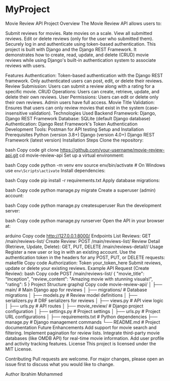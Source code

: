 # MyProject
Movie Review API
Project Overview
The Movie Review API allows users to:

Submit reviews for movies.
Rate movies on a scale.
View all submitted reviews.
Edit or delete reviews (only for the user who submitted them).
Securely log in and authenticate using token-based authentication.
This project is built with Django and the Django REST Framework. It demonstrates how to create, read, update, and delete (CRUD) movie reviews while using Django's built-in authentication system to associate reviews with users.

Features
Authentication: Token-based authentication with the Django REST framework. Only authenticated users can post, edit, or delete their reviews.
Review Submission: Users can submit a review along with a rating for a specific movie.
CRUD Operations: Users can create, retrieve, update, and delete their own reviews.
User Permissions: Users can edit or delete only their own reviews. Admin users have full access.
Movie Title Validation: Ensures that users can only review movies that exist in the system (case-insensitive validation).
Technologies Used
Backend Framework: Django, Django REST Framework
Database: SQLite (default Django database)
Authentication: Django Rest Framework's Token Authentication
Development Tools: Postman for API testing
Setup and Installation
Prerequisites
Python (version 3.8+)
Django (version 4.0+)
Django REST Framework (latest version)
Installation Steps
Clone the repository:

bash
Copy code
git clone https://github.com/your-username/movie-review-api.git
cd movie-review-api
Set up a virtual environment:

bash
Copy code
python -m venv env
source env/bin/activate  # On Windows use `env\Scripts\activate`
Install dependencies:

bash
Copy code
pip install -r requirements.txt
Apply database migrations:

bash
Copy code
python manage.py migrate
Create a superuser (admin) account:

bash
Copy code
python manage.py createsuperuser
Run the development server:

bash
Copy code
python manage.py runserver
Open the API in your browser at:

arduino
Copy code
http://127.0.0.1:8000/
Endpoints
List Reviews: GET /main/reviews-list/
Create Review: POST /main/reviews-list/
Review Detail (Retrieve, Update, Delete): GET, PUT, DELETE /main/reviews-detail/<id>/
Usage
Register a new user or log in with an existing account.
Use the authentication token in the headers for any POST, PUT, or DELETE requests:
makefile
Copy code
Authorization: Token your_token_here
Submit reviews, update or delete your existing reviews.
Example API Request (Create Review):
bash
Copy code
POST /main/reviews-list/
{
   "movie_title": "Inception",
   "review_content": "Amazing movie with stunning visuals!",
   "rating": 5
}
Project Structure
graphql
Copy code
movie-review-api/
│
├── main/                # Main Django app for reviews
│   ├── migrations/      # Database migrations
│   ├── models.py        # Review model definitions
│   ├── serializers.py   # DRF serializers for reviews
│   ├── views.py         # API view logic
│   ├── urls.py          # API routes
│
├── movie_review/        # Django project configuration
│   ├── settings.py      # Project settings
│   ├── urls.py          # Project URL configurations
│
├── requirements.txt     # Python dependencies
├── manage.py            # Django management commands
└── README.md            # Project documentation
Future Enhancements
Add support for movie search and filtering.
Implement pagination for review lists.
Integrate third-party movie databases (like OMDB API) for real-time movie information.
Add user profile and activity tracking features.
License
This project is licensed under the MIT License.

Contributing
Pull requests are welcome. For major changes, please open an issue first to discuss what you would like to change.

Author
Ibrahim Mohammed
